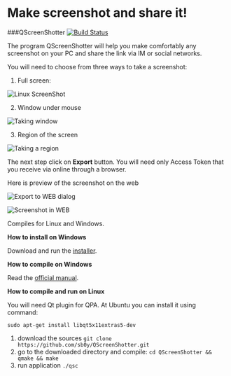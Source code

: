 # Make screenshot and share it!
###QScreenShotter [![Build Status](https://travis-ci.org/sb0y/QScreenShotter.svg?branch=master)](https://travis-ci.org/sb0y/QScreenShotter)

The program QScreenShotter will help you make comfortably any screenshot on your PC and share the link via IM or social networks.

You will need to choose from three ways to take a screenshot:

1. Full screen:

![Linux ScreenShot](http://cs622530.vk.me/v622530253/28df9/0f03mqfKa3I.jpg)

2. Window under mouse

![Taking window](http://cs622530.vk.me/v622530253/28e51/6xpPxV88Ei4.jpg) 

3. Region of the screen

![Taking a region](http://cs622530.vk.me/v622530253/28e64/RRTlbbyZ-gs.jpg)

The next step click on **Export** button. You will need only Access Token that you receive via online through a browser.

Here is preview of the screenshot on the web

![Export to WEB dialog](http://cs622530.vk.me/v622530253/28e07/INFcsOu_LrY.jpg)

![Screenshot in WEB](http://cs622530.vk.me/v622530253/28e6e/FKaFhmw9mkU.jpg)

Сompiles for Linux and Windows.

**How to install on Windows**

Download and run the [installer](https://github.com/sb0y/QScreenShotter/releases/download/0.5b/QScreenShotterInstall.exe).

**How to compile on Windows**

Read the [official manual](http://wiki.qt.io/How-to-build-a-static-Qt-for-Windows-MinGW).

**How to compile and run on Linux**

You will need Qt plugin for QPA. At Ubuntu you can install it using command:

`sudo apt-get install libqt5x11extras5-dev`

1. download the sources `git clone https://github.com/sb0y/QScreenShotter.git`
2. go to the downloaded directory and compile: `cd QScreenShotter && qmake && make`
3. run application `./qsc`
